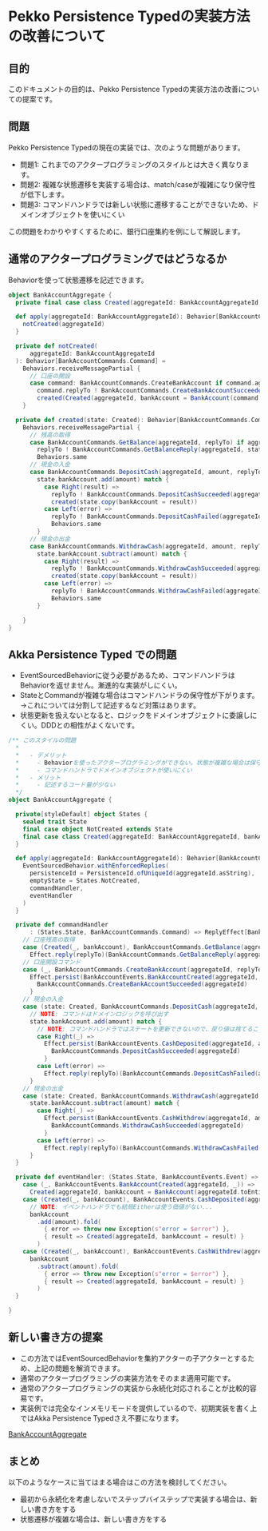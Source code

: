 # Pekko Persistence Typedの実装方法の改善について

## 目的

このドキュメントの目的は、Pekko Persistence Typedの実装方法の改善についての提案です。

## 問題

Pekko Persistence Typedの現在の実装では、次のような問題があります。

- 問題1: これまでのアクタープログラミングのスタイルとは大きく異なります。
- 問題2: 複雑な状態遷移を実装する場合は、match/caseが複雑になり保守性が低下します。
- 問題3: コマンドハンドラでは新しい状態に遷移することができないため、ドメインオブジェクトを使いにくい

この問題をわかりやすくするために、銀行口座集約を例にして解説します。

## 通常のアクタープログラミングではどうなるか

Behaviorを使って状態遷移を記述できます。

```scala
object BankAccountAggregate {
  private final case class Created(aggregateId: BankAccountAggregateId, bankAccount: BankAccount)

  def apply(aggregateId: BankAccountAggregateId): Behavior[BankAccountCommands.Command] = {
    notCreated(aggregateId)
  }

  private def notCreated(
      aggregateId: BankAccountAggregateId
  ): Behavior[BankAccountCommands.Command] =
    Behaviors.receiveMessagePartial {
      // 口座の開設
      case command: BankAccountCommands.CreateBankAccount if command.aggregateId == aggregateId =>
        command.replyTo ! BankAccountCommands.CreateBankAccountSucceeded(command.aggregateId)
        created(Created(aggregateId, bankAccount = BankAccount(command.aggregateId.toEntityId)))
    }

  private def created(state: Created): Behavior[BankAccountCommands.Command] =
    Behaviors.receiveMessagePartial {
      // 残高の取得
      case BankAccountCommands.GetBalance(aggregateId, replyTo) if aggregateId == state.aggregateId =>
        replyTo ! BankAccountCommands.GetBalanceReply(aggregateId, state.bankAccount.balance)
        Behaviors.same
      // 現金の入金
      case BankAccountCommands.DepositCash(aggregateId, amount, replyTo) if aggregateId == state.aggregateId =>
        state.bankAccount.add(amount) match {
          case Right(result) =>
            replyTo ! BankAccountCommands.DepositCashSucceeded(aggregateId)
            created(state.copy(bankAccount = result))
          case Left(error) =>
            replyTo ! BankAccountCommands.DepositCashFailed(aggregateId, error)
            Behaviors.same
        }
      // 現金の出金
      case BankAccountCommands.WithdrawCash(aggregateId, amount, replyTo) if aggregateId == state.aggregateId =>
        state.bankAccount.subtract(amount) match {
          case Right(result) =>
            replyTo ! BankAccountCommands.WithdrawCashSucceeded(aggregateId)
            created(state.copy(bankAccount = result))
          case Left(error) =>
            replyTo ! BankAccountCommands.WithdrawCashFailed(aggregateId, error)
            Behaviors.same
        }

    }
}
```


## Akka Persistence Typed での問題

- EventSourcedBehaviorに従う必要があるため、コマンドハンドラはBehaviorを返せません。漸進的な実装がしにくい。
- StateとCommandが複雑な場合はコマンドハンドラの保守性が下がります。→これについては分割して記述するなど対策はあります。
- 状態更新を扱えないとなると、ロジックをドメインオブジェクトに委譲しにくい。DDDとの相性がよくないです。

```scala
/** このスタイルの問題
  *
  *   - デメリット
  *     - Behaviorを使ったアクタープログラミングができない。状態が複雑な場合は保守性が下がる
  *     - コマンドハンドラでドメインオブジェクトが使いにくい
  *   - メリット
  *     - 記述するコード量が少ない
  */
object BankAccountAggregate {

  private[styleDefault] object States {
    sealed trait State
    final case object NotCreated extends State
    final case class Created(aggregateId: BankAccountAggregateId, bankAccount: BankAccount) extends State
  }

  def apply(aggregateId: BankAccountAggregateId): Behavior[BankAccountCommands.Command] = {
    EventSourcedBehavior.withEnforcedReplies(
      persistenceId = PersistenceId.ofUniqueId(aggregateId.asString),
      emptyState = States.NotCreated,
      commandHandler,
      eventHandler
    )
  }

  private def commandHandler
      : (States.State, BankAccountCommands.Command) => ReplyEffect[BankAccountEvents.Event, States.State] = {
    // 口座残高の取得
    case (Created(_, bankAccount), BankAccountCommands.GetBalance(aggregateId, replyTo)) =>
      Effect.reply(replyTo)(BankAccountCommands.GetBalanceReply(aggregateId, bankAccount.balance))
    // 口座開設コマンド
    case (_, BankAccountCommands.CreateBankAccount(aggregateId, replyTo)) =>
      Effect.persist(BankAccountEvents.BankAccountCreated(aggregateId, Instant.now())).thenReply(replyTo) { _ =>
        BankAccountCommands.CreateBankAccountSucceeded(aggregateId)
      }
    // 現金の入金
    case (state: Created, BankAccountCommands.DepositCash(aggregateId, amount, replyTo)) =>
      // NOTE: コマンドはドメインロジックを呼び出す
      state.bankAccount.add(amount) match {
        // NOTE: コマンドハンドラではステートを更新できないので、戻り値は捨てることになる…
        case Right(_) =>
          Effect.persist(BankAccountEvents.CashDeposited(aggregateId, amount, Instant.now())).thenReply(replyTo) { _ =>
            BankAccountCommands.DepositCashSucceeded(aggregateId)
          }
        case Left(error) =>
          Effect.reply(replyTo)(BankAccountCommands.DepositCashFailed(aggregateId, error))
      }
    // 現金の出金
    case (state: Created, BankAccountCommands.WithdrawCash(aggregateId, amount, replyTo)) =>
      state.bankAccount.subtract(amount) match {
        case Right(_) =>
          Effect.persist(BankAccountEvents.CashWithdrew(aggregateId, amount, Instant.now())).thenReply(replyTo) { _ =>
            BankAccountCommands.WithdrawCashSucceeded(aggregateId)
          }
        case Left(error) =>
          Effect.reply(replyTo)(BankAccountCommands.WithdrawCashFailed(aggregateId, error))
      }
  }

  private def eventHandler: (States.State, BankAccountEvents.Event) => States.State = {
    case (_, BankAccountEvents.BankAccountCreated(aggregateId, _)) =>
      Created(aggregateId, bankAccount = BankAccount(aggregateId.toEntityId))
    case (Created(_, bankAccount), BankAccountEvents.CashDeposited(aggregateId, amount, _)) =>
      // NOTE: イベントハンドラでも結局Eitherは使う価値がない...
      bankAccount
        .add(amount).fold(
          { error => throw new Exception(s"error = $error") },
          { result => Created(aggregateId, bankAccount = result) }
        )
    case (Created(_, bankAccount), BankAccountEvents.CashWithdrew(aggregateId, amount, _)) =>
      bankAccount
        .subtract(amount).fold(
          { error => throw new Exception(s"error = $error") },
          { result => Created(aggregateId, bankAccount = result) }
        )
  }

}
```

## 新しい書き方の提案

- この方法ではEventSourcedBehaviorを集約アクターの子アクターとするため、上記の問題を解消できます。
- 通常のアクタープログラミングの実装方法をそのまま適用可能です。
- 通常のアクタープログラミングの実装から永続化対応されることが比較的容易です。
- 実装例では完全なインメモリモードを提供しているので、初期実装を書く上ではAkka Persistence Typedさえ不要になります。

[BankAccountAggregate](https://github.com/j5ik2o/akka-at-least-once-delivery/blob/main/src/main/scala/example/persistence/styleEffector/BankAccountAggregate.scala)


## まとめ

以下のようなケースに当てはまる場合はこの方法を検討してください。

- 最初から永続化を考慮しないでステップバイステップで実装する場合は、新しい書き方をする
- 状態遷移が複雑な場合は、新しい書き方をする